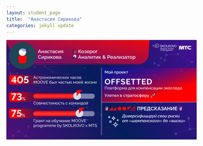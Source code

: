 ```yaml
---
layout: student_page
title:  "Анастасия Сирикова"
categories: jekyll update
---
```

<img class="img-fluid" src="/img/posts/Анастасия Сирикова.png" alt="moove-2">

